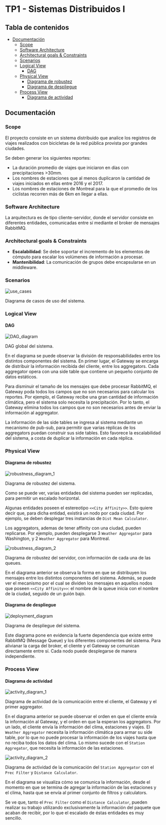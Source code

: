 # TP1 - Sistemas Distribuidos I

## Tabla de contenidos

* [Documentación](#documentación)
    * [Scope](#scope)
    * [Software Architecture](#software-architecture)
    * [Architectural goals & Constraints](#architectural-goals-&-constraints)
    * [Scenarios](#scenarios)
    * [Logical View](#logical-view)
        * [DAG](#dag)
    * [Physical View](#physical-view)
        * [Diagrama de robustez](#diagrama-de-robustez)
        * [Diagrama de despliegue](#diagrama-de-despliegue)
    * [Process View](#process-view)
        * [Diagrama de actividad](#diagrama-de-actividad)

## Documentación

### Scope

El proyecto consiste en un sistema distribuido que analice los registros de viajes
realizados con bicicletas de la red pública provista por grandes ciudades.

Se deben generar los siguientes reportes:

- La duración promedio de viajes que iniciaron en días con
  precipitaciones >30mm.
- Los nombres de estaciones que al menos duplicaron la cantidad de
  viajes iniciados en ellas entre 2016 y el 2017.
- Los nombres de estaciones de Montreal para la que el promedio de
  los ciclistas recorren más de 6km en llegar a ellas.

### Software Architecture

La arquitectura es de tipo cliente-servidor, donde el servidor consiste en
diferentes entidades, comunicadas entre sí mediante el broker de mensajes
RabbitMQ.

### Architectural goals & Constraints

- **Escalabilidad**: Se debe soportar el incremento de los elementos de cómputo para
  escalar los volúmenes de información a procesar.
- **Mantenibilidad**: La comunicación de grupos debe encapsularse en un middleware.

### Scenarios

![use_cases](docs/use_cases.png)

Diagrama de casos de uso del sistema.

### Logical View

#### DAG

![DAG_diagram](docs/dag.png)

DAG global del sistema.

En el diagrama se puede observar la división de responsabilidades entre los distintos componentes
del sistema. En primer lugar, el Gateway se encarga de distribuir la información recibida del cliente,
entre los aggregators. Cada aggregator opera con una side table que contiene un pequeño conjunto de
datos estáticos.

Para disminuir el tamaño de los mensajes que debe procesar RabbitMQ, el Gateway poda todos los
campos que no son necesarios para calcular los reportes.
Por ejemplo, el Gateway recibe una gran cantidad de información climática, pero el sistema solo
necesita la precipitación. Por lo tanto, el Gateway elimina todos los campos que no son necesarios
antes de enviar la información al aggregator.

La información de las side tables se ingresa al sistema mediante un mecanismo de pub-sub, para
permitir que varias réplicas de los aggregators puedan construir sus side tables.
Esto favorece la escalabilidad del sistema, a costa de duplicar la información en cada réplica.

### Physical View

#### Diagrama de robustez

![robustness_diagram_1](docs/robustness_1.png)

Diagrama de robustez del sistema.

Como se puede ver, varias entidades del sistema pueden ser replicadas, para permitir un escalado
horizontal.

Algunas entidades poseen el estereotipo `<<City Affinity>>`. Esto quiere decir que, para dicha entidad,
existirá un nodo por cada ciudad. Por ejemplo, se deben desplegar tres instancias de `Dist Mean Calculator`.

Los aggregators, ademas de tener affinity con una ciudad, pueden replicarse. Por ejemplo, pueden desplegarse
3 `Weather Aggregator` para Washington, y 2 `Weather Aggregator` para Montreal.

![robustness_diagram_2](docs/robustness_2.png)

Diagrama de robustez del servidor, con información de cada una de las queues.

En el diagrama anterior se observa la forma en que se distribuyen los mensajes entre los distintos
componentes del sistema. Además, se puede ver el mecanismo por el cual se dividen los mensajes en aquellos
nodos que poseen `<<City Affinity>>`: el nombre de la queue inicia con el nombre de la ciudad, seguido de un
guión bajo.

#### Diagrama de despliegue

![deployment_diagram](docs/deployment.png)

Diagrama de despliegue del sistema.

Este diagrama pone en evidencia la fuerte dependencia que existe entre RabbitMQ (Message Queue) y
los diferentes componentes del sistema.
Para alivianar la carga del broker, el cliente y el Gateway se comunican directamente entre sí.
Cada nodo puede desplegarse de manera independiente.

### Process View

#### Diagrama de actividad

![activity_diagram_1](docs/activity_1.png)

Diagrama de actividad de la comunicación entre el cliente, el Gateway y el primer aggregator.

En el diagrama anterior se puede observar el orden en que el cliente envía la información al Gateway, y
el orden en que la esperan los aggregators.
Por un lado, el cliente envía la información del clima, estaciones y viajes.
El `Weather Aggregator` necesita la información climática para armar su side table, por lo que no puede
procesar la información de los viajes hasta que no reciba todos los datos del clima.
Lo mismo sucede con el `Station Aggregator`, que necesita la información de las estaciones.

![activity_diagram_2](docs/activity_2.png)

Diagrama de actividad de la comunicación del `Station Aggregator` con el `Prec Filter` y `Distance Calculator`.

En el diagrama se visualiza cómo se comunica la información, desde el momento en que se termina de agregar
la información de las estaciones y el clima, hasta que se envía al primer conjunto de filtros y calculators.

Se ve que, tanto el `Prec Filter` como el `Distance Calculator`, pueden realizar su trabajo utilizando
exclusivamente la información del paquete que acaban de recibir, por lo que el escalado de éstas entidades
es muy sencillo.



